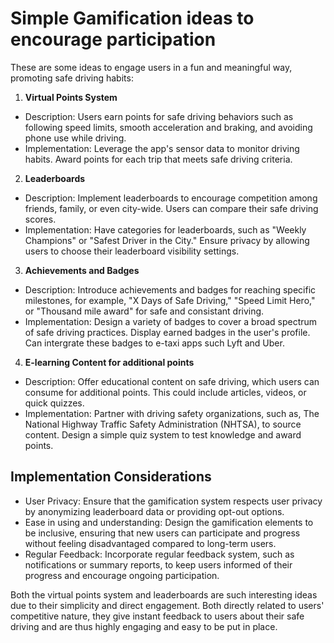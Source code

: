 # Simple Gamification ideas to encourage participation

These are some ideas to engage users in a fun and meaningful way, promoting safe driving habits:

1. **Virtual Points System**
- Description: Users earn points for safe driving behaviors such as following speed limits, smooth acceleration and braking, and avoiding phone use while driving.
- Implementation: Leverage the app's sensor data to monitor driving habits. Award points for each trip that meets safe driving criteria.

2. **Leaderboards**
- Description: Implement leaderboards to encourage competition among friends, family, or even city-wide. Users can compare their safe driving scores.
- Implementation: Have categories for leaderboards, such as "Weekly Champions" or "Safest Driver in the City." Ensure privacy by allowing users to choose their leaderboard visibility settings.

3. **Achievements and Badges**
- Description: Introduce achievements and badges for reaching specific milestones, for example, "X Days of Safe Driving," "Speed Limit Hero," or "Thousand mile award" for safe and consistant driving.
- Implementation: Design a variety of badges to cover a broad spectrum of safe driving practices. Display earned badges in the user's profile. Can intergrate these badges to e-taxi apps such Lyft and Uber.

4. **E-learning Content for additional points**
- Description: Offer educational content on safe driving, which users can consume for additional points. This could include articles, videos, or quick quizzes.
- Implementation: Partner with driving safety organizations, such as, The National Highway Traffic Safety Administration (NHTSA), to source content. Design a simple quiz system to test knowledge and award points.

## Implementation Considerations
- User Privacy: Ensure that the gamification system respects user privacy by anonymizing leaderboard data or providing opt-out options.
- Ease in using and understanding: Design the gamification elements to be inclusive, ensuring that new users can participate and progress without feeling disadvantaged compared to long-term users.
- Regular Feedback: Incorporate regular feedback system, such as notifications or summary reports, to keep users informed of their progress and encourage ongoing participation.

Both the virtual points system and leaderboards are such interesting ideas due to their simplicity and direct engagement. Both directly related to users' competitive nature, they give instant feedback to users about their safe driving and are thus highly engaging and easy to be put in place.